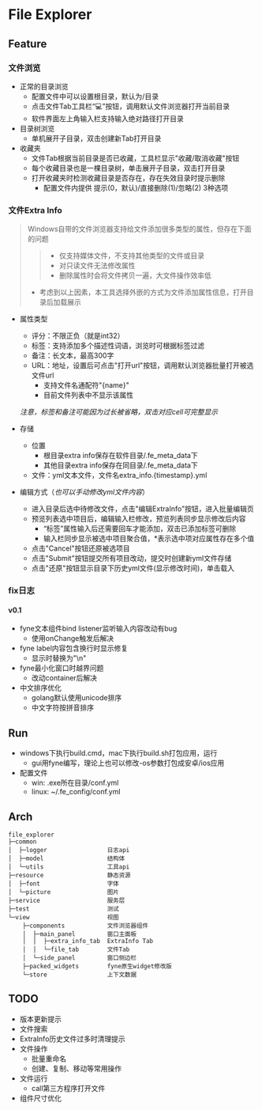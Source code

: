 # File Explorer

## Feature
### 文件浏览
* 正常的目录浏览
  * 配置文件中可以设置根目录，默认为/目录
  * 点击文件Tab工具栏“💻”按钮，调用默认文件浏览器打开当前目录
  * 软件界面左上角输入栏支持输入绝对路径打开目录
* 目录树浏览
  * 单机展开子目录，双击创建新Tab打开目录
* 收藏夹
  * 文件Tab根据当前目录是否已收藏，工具栏显示"收藏/取消收藏"按钮
  * 每个收藏目录也是一棵目录树，单击展开子目录，双击打开目录
  * 打开收藏夹时检测收藏目录是否存在，存在失效目录时提示删除
    * 配置文件内提供 提示(0，默认)/直接删除(1)/忽略(2) 3种选项

### 文件Extra Info
> Windows自带的文件浏览器支持给文件添加很多类型的属性，但存在下面的问题
>> - 仅支持媒体文件，不支持其他类型的文件或目录
>> - 对只读文件无法修改属性
>> - 删除属性时会将文件拷贝一遍，大文件操作效率低
> - 考虑到以上因素，本工具选择外嵌的方式为文件添加属性信息，打开目录后加载展示

* 属性类型
  * 评分：不限正负（就是int32）
  * 标签：支持添加多个描述性词语，浏览时可根据标签过滤
  * 备注：长文本，最高300字
  * URL：地址，设置后可点击"打开url"按钮，调用默认浏览器批量打开被选文件url
    * 支持文件名通配符"{name}"
    * 目前文件列表中不显示该属性
  
  *注意，标签和备注可能因为过长被省略，双击对应cell可完整显示*
  

* 存储
  * 位置
    * 根目录extra info保存在软件目录/.fe_meta_data下
    * 其他目录extra info保存在同目录/.fe_meta_data下
  * 文件：yml文本文件，文件名extra_info.{timestamp}.yml
  

* 编辑方式（*也可以手动修改yml文件内容*）
  * 进入目录后选中待修改文件，点击"编辑ExtraInfo"按钮，进入批量编辑页
  * 预览列表选中项目后，编辑输入栏修改，预览列表同步显示修改后内容
    * “标签”属性输入后还需要回车才能添加，双击已添加标签可删除
    * 输入栏同步显示被选中项目聚合值，*表示选中项对应属性存在多个值
  * 点击"Cancel"按钮还原被选项目
  * 点击"Submit"按钮提交所有项目改动，提交时创建新yml文件存储
  * 点击"还原"按钮显示目录下历史yml文件(显示修改时间)，单击载入
  
  
    
### fix日志
#### v0.1
* fyne文本组件bind listener监听输入内容改动有bug
  * 使用onChange触发后解决
* fyne label内容包含换行时显示修复
  * 显示时替换为"\n"
* fyne最小化窗口时越界问题
  * 改动container后解决
* 中文排序优化
  * golang默认使用unicode排序
  * 中文字符按拼音排序
  
  

## Run
* windows下执行build.cmd，mac下执行build.sh打包应用，运行
  * gui用fyne编写，理论上也可以修改-os参数打包成安卓/ios应用
* 配置文件
  * win: .exe所在目录/conf.yml
  * linux: ~/.fe_config/conf.yml

## Arch
```
file_explorer
├─common
│  ├─logger                 日志api
│  ├─model                  结构体
│  └─utils                  工具api
├─resource                  静态资源
│  ├─font                   字体
│  └─picture                图片
├─service                   服务层
├─test                      测试
└─view                      视图
    ├─components            文件浏览器组件
    │  ├─main_panel         窗口主面板
    │  │  ├─extra_info_tab  ExtraInfo Tab
    │  │  └─file_tab        文件Tab
    │  └─side_panel         窗口侧边栏
    ├─packed_widgets        fyne原生widget修改版
    └─store                 上下文数据
```

## TODO
* 版本更新提示
* 文件搜索
* ExtraInfo历史文件过多时清理提示
* 文件操作
  * 批量重命名
  * 创建、复制、移动等常用操作
* 文件运行
  * call第三方程序打开文件
* 组件尺寸优化